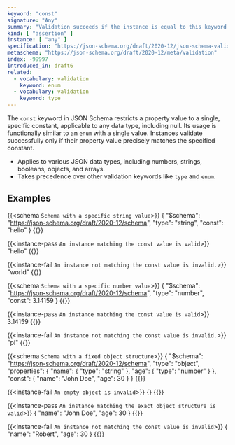 ```yaml
---
keyword: "const"
signature: "Any"
summary: "Validation succeeds if the instance is equal to this keyword's value."
kind: [ "assertion" ]
instance: [ "any" ]
specification: "https://json-schema.org/draft/2020-12/json-schema-validation.html#section-6.1.3"
metaschema: "https://json-schema.org/draft/2020-12/meta/validation"
index: -99997
introduced_in: draft6
related:
  - vocabulary: validation
    keyword: enum
  - vocabulary: validation
    keyword: type
---
```


The `const` keyword in JSON Schema restricts a property value to a single, specific constant, applicable to any data type, including null. Its usage is functionally similar to an `enum` with a single value. Instances validate successfully only if their property value precisely matches the specified constant.

* Applies to various JSON data types, including numbers, strings, booleans, objects, and arrays.
* Takes precedence over other validation keywords like `type` and `enum`.

## Examples

{{<schema `Schema with a specific string value`>}}
{
  "$schema": "https://json-schema.org/draft/2020-12/schema",
  "type": "string",
  "const": "hello"
}
{{</schema>}}

{{<instance-pass `An instance matching the const value is valid`>}}
"hello"
{{</instance-pass>}}

{{<instance-fail `An instance not matching the const value is invalid.`>}}
"world"
{{</instance-fail>}}

{{<schema `Schema with a specific number value`>}}
{
  "$schema": "https://json-schema.org/draft/2020-12/schema",
  "type": "number",
  "const": 3.14159
}
{{</schema>}}

{{<instance-pass `An instance matching the const value is valid`>}}
3.14159
{{</instance-pass>}}

{{<instance-fail `An instance not matching the const value is invalid.`>}}
"pi"
{{</instance-fail>}}

{{<schema `Schema with a fixed object structure`>}}
{
  "$schema": "https://json-schema.org/draft/2020-12/schema",
  "type": "object",
  "properties": {
    "name": { "type": "string" },
    "age": { "type": "number" }
  },
  "const": { "name": "John Doe", "age": 30 }
}
{{</schema>}}

{{<instance-fail `An empty object is invalid`>}}
{}
{{</instance-fail>}}

{{<instance-pass `An instance matching the exact object structure is valid`>}}
 { "name": "John Doe", "age": 30 }
{{</instance-pass>}}

{{<instance-fail `An instance not matching the const value is invalid`>}}
 { "name": "Robert", "age": 30 }
{{</instance-fail>}}
